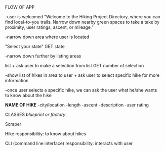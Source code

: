 FLOW OF APP

-user is welcomed
"Welcome to the Hiking Project Directory, where you can find local-to-you trails. Narrow down nearby green spaces to take a take by proximity, user ratings, ascent, or mileage."

-narrow down area where user is located 

"Select your state"
GET state

-narrow down further by listing areas

list + ask user to make a selection from list 
GET number of selection 

-show list of hikes in area to user + ask user to select specific hike for more information.

-once user selects a specific hike, we can ask the user what he/she wants to know about the hike

**NAME OF HIKE**
-city/location
-length
-ascent
-description
-user rating


CLASSES  *blueprint or factory*

Scraper 


Hike 
responsibility: to know about hikes


CLI (command line interface)
responsibility: interacts with user



